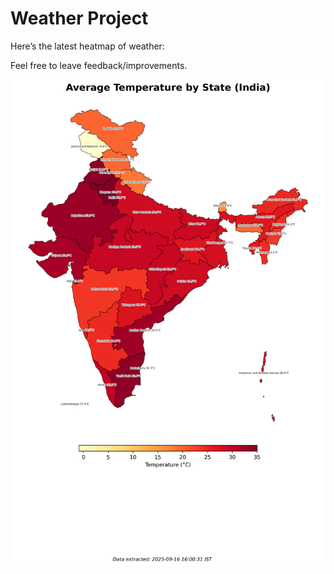 # Weather Project

Here’s the latest heatmap of weather:

Feel free to leave feedback/improvements.

![India Heatmap](docs/assets/india_heatmap.png?v=C93C49)

